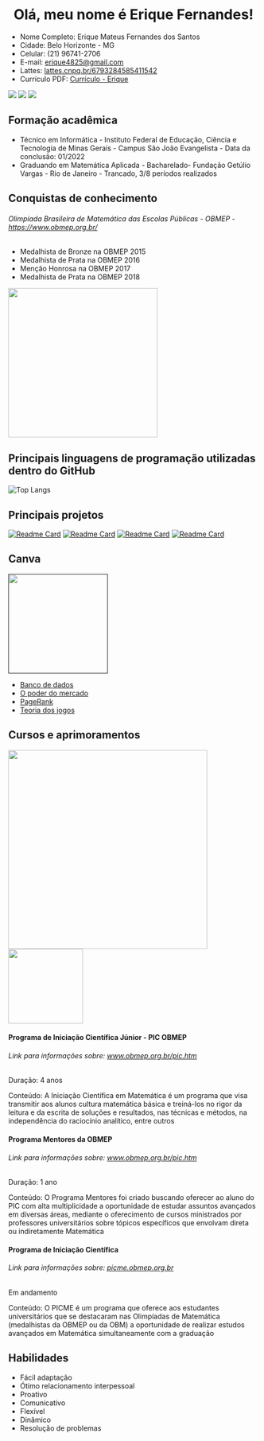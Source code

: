 <h1 align = "center">Olá, meu nome é Erique Fernandes!</h1>
<div>
  <ul>
    <li>Nome Completo: Erique Mateus Fernandes dos Santos</li>
    <li>Cidade: Belo Horizonte - MG</li>
    <li>Celular: (21) 96741-2706</li>
    <li>E-mail: <a href = "mailto:erique4825@gmail.com">erique4825@gmail.com</a></li>
    <li>Lattes: <a href="http://lattes.cnpq.br/6793284585411542" target="_blanck">lattes.cnpq.br/6793284585411542</a></li>
    <li>Currículo PDF: <a href="https://drive.google.com/file/d/1HpTyTg0KYQY9kLve9fEJuOBA8NiZ4Pli/view?usp=sharing" target="_blanck">Currículo - Erique</a></li>
  </ul>
  <a href = "mailto:erique4825@gmail.com"><img src = "https://img.shields.io/badge/Gmail-D14836?style=for-the-badge&logo=gmail&logoColor=white"/></a>
  <a href = "https://wa.me/5521967412706"><img src = "https://img.shields.io/badge/WhatsApp-25D366?style=for-the-badge&logo=whatsapp&logoColor=white"/></a>
  <a href = "https://www.linkedin.com/in/erique-fernandes-a20305283/"><img src = "https://img.shields.io/badge/LinkedIn-0077B5?style=for-the-badge&logo=linkedin&logoColor=white"/></a>
</div>
<div>
  <h2>Formação acadêmica</h2>
  <ul>
    <li>Técnico em Informática - Instituto Federal de Educação, Ciência e Tecnologia de Minas Gerais - Campus São João Evangelista - Data da conclusão: 01/2022</li>
    <li>Graduando em Matemática Aplicada - Bacharelado- Fundação Getúlio Vargas - Rio de Janeiro - Trancado, 3/8 períodos realizados </li>
  </ul>
</div>
<h2>Conquistas de conhecimento</h2>
<h6>Olimpíada Brasileira de Matemática das Escolas Públicas - OBMEP - <a href = "https://www.obmep.org.br/">https://www.obmep.org.br/</a></h6>
<div flex-wrap = wrap>
  <div width = 50%>
    <ul>
      <li>Medalhista de Bronze na OBMEP 2015</li>
      <li>Medalhista de Prata na OBMEP 2016</li>
      <li>Menção Honrosa na OBMEP 2017</li>
      <li>Medalhista de Prata na OBMEP 2018</li>
    </ul>
  </div>
  <div width = 50%>
    <img width = "300" src="https://impa.br/wp-content/uploads/2017/06/DSC_0673-e1496667635846.jpg"/>
  </div>
</div>
<div>
  <h2>Principais linguagens de programação utilizadas dentro do GitHub</h2>
  
  ![Top Langs](https://github-readme-stats.vercel.app/api/top-langs/?username=EriqueFernandes&hide_progress=true&theme=radical)

  <h2>Principais projetos</h2>
  
  [![Readme Card](https://github-readme-stats.vercel.app/api/pin/?username=EriqueFernandes&repo=analisando-banda-ACDC&theme=radical)](https://github.com/EriqueFernandes/analisando-banda-ACDC)
  [![Readme Card](https://github-readme-stats.vercel.app/api/pin/?username=EriqueFernandes&repo=Final_LuckStudy&theme=radical)](https://github.com/EriqueFernandes/Final_LuckStudy)
  [![Readme Card](https://github-readme-stats.vercel.app/api/pin/?username=EriqueFernandes&repo=arvore_binaria&theme=radical)](https://github.com/EriqueFernandes/arvore_binaria)
  [![Readme Card](https://github-readme-stats.vercel.app/api/pin/?username=EriqueFernandes&repo=strife&theme=radical)](https://github.com/EriqueFernandes/strife)

  <h2>Canva</h2>
  <a href = ""https://www.canva.com/><img width = "200" src="https://logodownload.org/wp-content/uploads/2020/11/canva-logo-0.png" /></a>
  <ul>
    <li><a href = "https://www.canva.com/design/DAFsk6eS7Aw/wr52BN2zPukOlDjjLMUIfA/edit?utm_content=DAFsk6eS7Aw&utm_campaign=designshare&utm_medium=link2&utm_source=sharebutton">Banco de dados</a></li>
    <li><a href = "https://www.canva.com/design/DAFSmq4v-wM/BG4GUTSTKcVKlqWaPZSfSA/edit?utm_content=DAFSmq4v-wM&utm_campaign=designshare&utm_medium=link2&utm_source=sharebutton">O poder do mercado</a></li>
    <li><a href = "https://www.canva.com/design/DAFRYuhA6JE/lymh9BbB9HlsKcH0CMU0Zw/edit?utm_content=DAFRYuhA6JE&utm_campaign=designshare&utm_medium=link2&utm_source=sharebutton">PageRank</a></li>
    <li><a href = "https://www.canva.com/design/DAFSIlVqywc/nt2xFAU_E5cu9oLebSuc3Q/edit?utm_content=DAFSIlVqywc&utm_campaign=designshare&utm_medium=link2&utm_source=sharebutton">Teoria dos jogos</a></li>
  </ul>

  <h2>Cursos e aprimoramentos</h2>
  
  <img width="400" src = "https://files.cercomp.ufg.br/weby/up/29/o/PIC_OBMEP.jpg?1574166696" />
  <img width="150" src = "https://impa.br/wp-content/uploads/2019/06/logo-impa-home.jpg" />
  <h4>Programa de Iniciação Científica Júnior - PIC OBMEP</h4>
  <h6>Link para informações sobre: <a href = "https://www.obmep.org.br/pic.htm">www.obmep.org.br/pic.htm</a></h6>
  <p>Duração: 4 anos</p>
  <p>Conteúdo: A Iniciação Científica em Matemática é um programa que visa transmitir aos alunos cultura matemática básica e treiná-los no rigor da leitura e da escrita de soluções e resultados, nas técnicas e métodos, na independência do raciocínio analítico, entre outros</p>

  <h4>Programa Mentores da OBMEP</h4>
  <h6>Link para informações sobre: <a href = "https://www.obmep.org.br/pic.htm">www.obmep.org.br/pic.htm</a></h6>
  <p>Duração: 1 ano</p>
  <p>Conteúdo: O Programa Mentores foi criado buscando oferecer ao aluno do PIC com alta multiplicidade a oportunidade de estudar assuntos avançados em diversas áreas, mediante o oferecimento de cursos ministrados por professores universitários sobre tópicos específicos que envolvam direta ou indiretamente Matemática</p>

  <h4>Programa de Iniciação Científica</h4>
  <h6>Link para informações sobre: <a href = "https://picme.obmep.org.br/">picme.obmep.org.br</a></h6>
  <p>Em andamento</p>
  <p>Conteúdo: O PICME é um programa que oferece aos estudantes universitários que se destacaram nas Olimpíadas de Matemática (medalhistas da OBMEP ou da OBM) a oportunidade de realizar estudos avançados em Matemática simultaneamente com a graduação</p>

  <h2>Habilidades</h2>
  <ul>
    <li>Fácil adaptação</li>
    <li>Ótimo relacionamento interpessoal</li>
    <li>Proativo</li>
    <li>Comunicativo</li>
    <li>Flexível</li>
    <li>Dinâmico</li>
    <li>Resolução de problemas</li>
  </ul>
  
</div>
